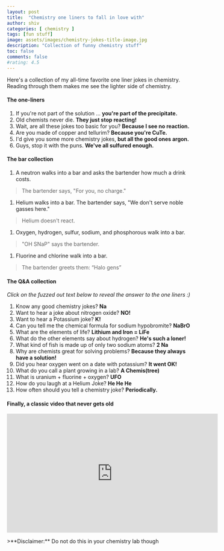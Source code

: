 ```yaml
---
layout: post
title:  "Chemistry one liners to fall in love with"
author: shiv
categories: [ chemistry ]
tags: [fun stuff]
image: assets/images/chemistry-jokes-title-image.jpg
description: "Collection of funny chemistry stuff"
toc: false
comments: false
#rating: 4.5
---
```

Here's a collection of my all-time favorite one liner jokes in chemistry. Reading through them makes me see the lighter side of chemistry. 

#### The one-liners
1. If you're not part of the solution … <b>you're part of the precipitate.</b>
1. Old chemists never die. <b>They just stop reacting!</b>
1. Wait, are all these jokes too basic for you? <b>Because I see no reaction.</b>
1. Are you made of copper and tellurim? <b>Because you're CuTe.</b>
1. I'd give you some more chemistry jokes, <b>but all the good ones argon.</b>
1. Guys, stop it with the puns. <b>We've all sulfured enough.</b>

#### The bar collection
1. A neutron walks into a bar and asks the bartender how much a drink costs.
>The bartender says, "For you, no charge."
1. Helium walks into a bar. The bartender says, "We don't serve noble gasses here." 
>Helium doesn't react.
1. Oxygen, hydrogen, sulfur, sodium, and phosphorous walk into a bar.
>"OH SNaP" says the bartender.
1. Fluorine and chlorine walk into a bar. 
>The bartender greets them: “Halo gens”

#### The Q&A collection
_Click on the fuzzed out text below to reveal the answer to the one liners :)_

1. Know any good chemistry jokes? <span class="spoiler"><b>Na</b></span>
1. Want to hear a joke about nitrogen oxide? <span class="spoiler"><b>NO!</b></span>
1. Want to hear a Potassium joke? <span class="spoiler"><b>K!</b></span>
1. Can you tell me the chemical formula for sodium hypobromite? <span class="spoiler"><b>NaBrO</b></span>
1. What are the elements of life? <span class="spoiler"><b>Lithium and Iron = LiFe</b></span>
1. What do the other elements say about hydrogen? <span class="spoiler"><b>He's such a loner!</b></span>
1. What kind of fish is made up of only two sodium atoms? <span class="spoiler"><b>2 Na</b></span>
1. Why are chemists great for solving problems? <span class="spoiler"><b>Because they always have a solution!</b></span>
1. Did you hear oxygen went on a date with potassium? <span class="spoiler"><b>It went OK!</b></span>
1. What do you call a plant growing in a lab? <span class="spoiler"><b>A Chemis(tree)</b></span>
1. What is uranium + fluorine + oxygen? <span class="spoiler"><b>UFO</b></span>
1. How do you laugh at a Helium Joke? <span class="spoiler"><b>He He He</b></span>
1. How often should you tell a chemistry joke? <span class="spoiler"><b>Periodically.</b></span>

#### Finally, a classic video that never gets old
<p style="text-align:center">
<iframe width="560" height="315" src="https://www.youtube.com/embed/6aK2CKrdjbE?start=6&amp;showinfo=0" title="YouTube video player" frameborder="0" allowfullscreen></iframe>
</p>
>**Disclaimer:** Do not do this in your chemistry lab though